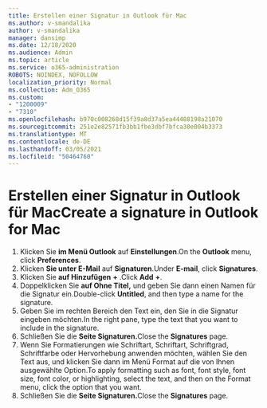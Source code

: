 ```yaml
---
title: Erstellen einer Signatur in Outlook für Mac
ms.author: v-smandalika
author: v-smandalika
manager: dansimp
ms.date: 12/18/2020
ms.audience: Admin
ms.topic: article
ms.service: o365-administration
ROBOTS: NOINDEX, NOFOLLOW
localization_priority: Normal
ms.collection: Adm_O365
ms.custom:
- "1200009"
- "7310"
ms.openlocfilehash: b970c008268d15f39a8d37a5ea44488198a21070
ms.sourcegitcommit: 251e2e82571fb3bb1fbe3dbf7bfca30e004b3373
ms.translationtype: MT
ms.contentlocale: de-DE
ms.lasthandoff: 03/05/2021
ms.locfileid: "50464760"
---
```

# <a name="create-a-signature-in-outlook-for-mac"></a><span data-ttu-id="779c7-102">Erstellen einer Signatur in Outlook für Mac</span><span class="sxs-lookup"><span data-stu-id="779c7-102">Create a signature in Outlook for Mac</span></span>

1.  <span data-ttu-id="779c7-103">Klicken Sie **im Menü Outlook** auf **Einstellungen**.</span><span class="sxs-lookup"><span data-stu-id="779c7-103">On the **Outlook** menu, click **Preferences**.</span></span>
2.  <span data-ttu-id="779c7-104">Klicken **Sie unter E-Mail** auf **Signaturen**.</span><span class="sxs-lookup"><span data-stu-id="779c7-104">Under **E-mail**, click **Signatures**.</span></span>
3.  <span data-ttu-id="779c7-105">Klicken Sie **auf Hinzufügen** **+** .</span><span class="sxs-lookup"><span data-stu-id="779c7-105">Click **Add** **+**.</span></span>
4.  <span data-ttu-id="779c7-106">Doppelklicken Sie **auf Ohne Titel,** und geben Sie dann einen Namen für die Signatur ein.</span><span class="sxs-lookup"><span data-stu-id="779c7-106">Double-click **Untitled**, and then type a name for the signature.</span></span>
5.  <span data-ttu-id="779c7-107">Geben Sie im rechten Bereich den Text ein, den Sie in die Signatur eingeben möchten.</span><span class="sxs-lookup"><span data-stu-id="779c7-107">In the right pane, type the text that you want to include in the signature.</span></span>
6.  <span data-ttu-id="779c7-108">Schließen Sie die **Seite Signaturen.**</span><span class="sxs-lookup"><span data-stu-id="779c7-108">Close the **Signatures** page.</span></span>
7.  <span data-ttu-id="779c7-109">Wenn Sie Formatierungen wie Schriftart, Schriftart, Schriftgrad, Schriftfarbe oder Hervorhebung anwenden möchten, wählen Sie den Text aus, und klicken Sie dann im Menü Format auf die von Ihnen ausgewählte Option.</span><span class="sxs-lookup"><span data-stu-id="779c7-109">To apply formatting such as font, font style, font size, font color, or highlighting, select the text, and then on the Format menu, click the option that you want.</span></span>
8.  <span data-ttu-id="779c7-110">Schließen Sie die **Seite Signaturen.**</span><span class="sxs-lookup"><span data-stu-id="779c7-110">Close the **Signatures** page.</span></span>
